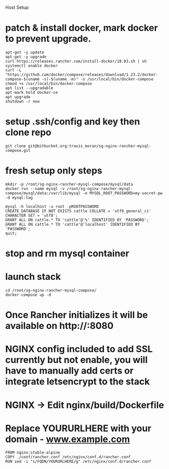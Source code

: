 Host Setup

# patch & install docker, mark docker to prevent upgrade.
```
apt-get -y update
apt-get -y upgrade
curl https://releases.rancher.com/install-docker/18.03.sh | sh
systemctl enable docker
curl -L "https://github.com/docker/compose/releases/download/1.23.2/docker-compose-$(uname -s)-$(uname -m)" -o /usr/local/bin/docker-compose
chmod +x /usr/local/bin/docker-compose
apt list --upgradable
apt-mark hold docker-ce
apt upgrade
shutdown -r now
```

# setup .ssh/config and key then clone repo
```
git clone git@bitbucket.org:travis_moran/sg-nginx-rancher-mysql-compose.git
```

# fresh setup only steps
```
mkdir -p /root/sg-nginx-rancher-mysql-compose/mysql/data
docker run --name mysql -v /root/sg-nginx-rancher-mysql-compose/mysql/data:/var/lib/mysql -e MYSQL_ROOT_PASSWORD=my-secret-pw -d mysql:tag

mysql -h localhost -u root -pROOTPASSWORD 
CREATE DATABASE IF NOT EXISTS cattle COLLATE = 'utf8_general_ci' CHARACTER SET = 'utf8';
GRANT ALL ON cattle.* TO 'cattle'@'%' IDENTIFIED BY 'PASSWORD';
GRANT ALL ON cattle.* TO 'cattle'@'localhost' IDENTIFIED BY 'PASSWORD';
quit;
```

# stop and rm mysql container

# launch stack
```
cd /root/sg-nginx-rancher-mysql-compose/
docker-compose up -d
```

# Once Rancher initializes it will be available on http://<hostip>:8080

# NGINX config included to add SSL currently but not enable, you will have to manually add certs or integrate letsencrypt to the stack

# NGINX -> Edit nginx/build/Dockerfile
# Replace YOURURLHERE with your domain - www.example.com

```
FROM nginx:stable-alpine
COPY ./conf/rancher.conf /etc/nginx/conf.d/rancher.conf
RUN sed -i "s/FQDN/YOURURLHERE/g" /etc/nginx/conf.d/rancher.conf
```